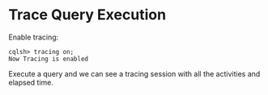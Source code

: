 # Trace Query Execution

Enable tracing:

```
cqlsh> tracing on;
Now Tracing is enabled
```

Execute a query and we can see a tracing session with all the activities and elapsed time.
